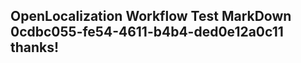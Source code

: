 <properties
ms.topic="hero-topic"
ms.test1="hero-topic"
ms.test2="test"/>

## OpenLocalization Workflow Test MarkDown 0cdbc055-fe54-4611-b4b4-ded0e12a0c11 thanks!
